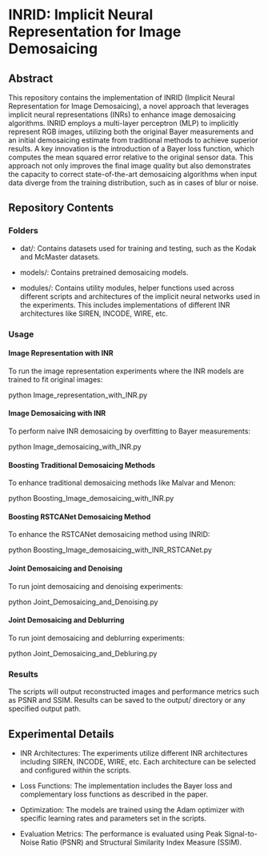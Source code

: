 # INRID: Implicit Neural Representation for Image Demosaicing

## Abstract

This repository contains the implementation of INRID (Implicit Neural Representation for Image Demosaicing), a novel approach that leverages implicit neural representations (INRs) to enhance image demosaicing algorithms. INRID employs a multi-layer perceptron (MLP) to implicitly represent RGB images, utilizing both the original Bayer measurements and an initial demosaicing estimate from traditional methods to achieve superior results. A key innovation is the introduction of a Bayer loss function, which computes the mean squared error relative to the original sensor data. This approach not only improves the final image quality but also demonstrates the capacity to correct state-of-the-art demosaicing algorithms when input data diverge from the training distribution, such as in cases of blur or noise.

## Repository Contents

### Folders

- dat/: Contains datasets used for training and testing, such as the Kodak and McMaster datasets.

- models/: Contains pretrained demosaicing models.

- modules/: Contains utility modules, helper functions used across different scripts  and architectures of the implicit neural networks used in the experiments. This includes implementations of different INR architectures like SIREN, INCODE, WIRE, etc.


### Usage

#### Image Representation with INR

To run the image representation experiments where the INR models are trained to fit original images:

   python Image_representation_with_INR.py

#### Image Demosaicing with INR

To perform naive INR demosaicing by overfitting to Bayer measurements:

   python Image_demosaicing_with_INR.py

#### Boosting Traditional Demosaicing Methods

To enhance traditional demosaicing methods like Malvar and Menon:

   python Boosting_Image_demosaicing_with_INR.py

#### Boosting RSTCANet Demosaicing Method

To enhance the RSTCANet demosaicing method using INRID:

   python Boosting_Image_demosaicing_with_INR_RSTCANet.py

#### Joint Demosaicing and Denoising

To run joint demosaicing and denoising experiments:

   python Joint_Demosaicing_and_Denoising.py

#### Joint Demosaicing and Deblurring

To run joint demosaicing and deblurring experiments:

   python Joint_Demosaicing_and_Debluring.py

### Results

The scripts will output reconstructed images and performance metrics such as PSNR and SSIM. Results can be saved to the output/ directory or any specified output path.


## Experimental Details

- INR Architectures: The experiments utilize different INR architectures including SIREN, INCODE, WIRE, etc. Each architecture can be selected and configured within the scripts.

- Loss Functions: The implementation includes the Bayer loss and complementary loss functions as described in the paper.

- Optimization: The models are trained using the Adam optimizer with specific learning rates and parameters set in the scripts.

- Evaluation Metrics: The performance is evaluated using Peak Signal-to-Noise Ratio (PSNR) and Structural Similarity Index Measure (SSIM).
